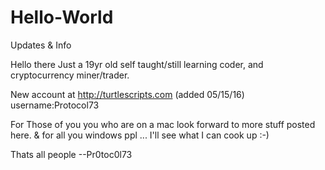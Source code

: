 # Hello-World
Updates &amp; Info

Hello there 
 Just a 19yr old self taught/still learning coder,
 and cryptocurrency miner/trader.
 
 New account at http://turtlescripts.com (added 05/15/16)
 username:Protocol73
 
 For Those of you you who are on a mac look forward to more stuff posted here.
 & for all you windows ppl ... I'll see what I can cook up :-) 
 
 Thats all people
--Pr0toc0l73
